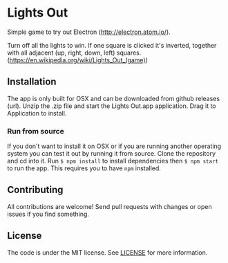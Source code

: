 # Lights Out

Simple game to try out Electron (http://electron.atom.io/).

Turn off all the lights to win. If one square is clicked it's inverted,
together with all adjacent (up, right, down, left) squares.
(https://en.wikipedia.org/wiki/Lights_Out_(game))

## Installation

The app is only built for OSX and can be downloaded from github releases
(url). Unzip the .zip file and start the Lights Out.app application. Drag it
to Application to install.

### Run from source

If you don't want to install it on OSX or if you are running another operating
system you can test it out by running it from source. Clone the repository and
cd into it. Run `$ npm install` to install dependencies then `$ npm start` to
run the app. This requires you to have `npm` installed.

## Contributing

All contributions are welcome! Send pull requests with changes or open issues
if you find something.

## License

The code is under the MIT license. See [LICENSE](LICENSE) for more
information.

